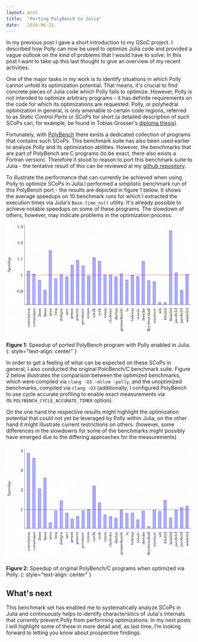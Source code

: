 ```yaml
---
layout: post
title:  "Porting PolyBench to Julia"
date:   2016-06-21
---
```

In my previous post I gave a short introduction to my GSoC project. I described
how Polly can now be used to optimize Julia code and provided a vague outlook on
the kind of problems that I would have to solve. In this post I want to take up
this last thought to give an overview of my recent activities.

One of the major tasks in my work is to identify situations in which Polly
cannot unfold its optimization potential. That means, it's crucial to find
concrete pieces of Julia code which Polly fails to optimize. However, Polly is
not intended to optimize arbitrary programs - it has definite requirements on
the code for which its optimizations are requested. Polly, or polyhedral
optimization in general, is only amenable to certain code regions, referred to
as *Static Control Parts* or *SCoP*s for short (a detailed description of such
SCoPs can, for example, be found in Tobias Grosser's
[diploma thesis](http://www.grosser.es/publications/grosser-2011--Enabling-Polyhedral-Optimizations-in-LLVM--diplomathesis.pdf)).

Fortunately, with [PolyBench](http://web.cse.ohio-state.edu/~pouchet/software/polybench/)
there exists a dedicated collection of programs that contains such SCoPs. This
benchmark suite has also been used earlier to analyze Polly and its optimization
abilities. However, the benchmarks that are part of PolyBench are C programs (to
be exact, there also exists a Fortran version). Therefore it stood to reason to
port this benchmark suite to Julia - the tentative result of this can be
reviewed at my [github repository](https://github.com/MatthiasJReisinger/PollyBenchmarks.jl).

To illustrate the performance that can currently be achieved when using Polly to
optimize SCoPs in Julia I performed a simplistic benchmark run of this PolyBench
port - the results are depicted in figure 1 below. It shows the average speedups
on 10 benchmark runs for which I extracted the execution times via Julia's
`Base.time_ns()` utility. It's already possible to achieve notable speedups on
some of these programs. The slowdown of others, however, may indicate problems
in the optimization process.

![PolyBench.jl](/assets/polybenchjulia.png "PolyBench.jl")

**Figure 1:** Speedup of ported PolyBench program with Polly enabled in Julia.
{: style="text-align: center" }

In order to get a feeling of what can be expected on these SCoPs in general, I
also conducted the original PolcBench/C benchmark suite. Figure 2 below
illustrates the comparison between the optimized benchmarks, which were compiled
via `clang -O3 -mllvm -polly`, and the unoptimized benchmarks, compiled via
`clang -O3` (additionally, I configured PolyBench to use cycle accurate
profiling to enable exact measurements via its `POLYBENCH_CYCLE_ACCURATE_TIMER`
option).

On the one hand the respective results might highlight the optimization
potential that could not yet be leveraged by Polly within Julia, on the other
hand it might illustrate current restrictions on others. (however, some
differences in the slowdowns for some of the benchmarks might possibly have
emerged due to the differing approaches for the measurements)

![PolyBench/C](/assets/polybenchc.png "PolyBench/C")

**Figure 2:** Speedup of original PolyBench/C programs when optimized via Polly.
{: style="text-align: center" }

## What's next

This benchmark set has enabled me to systematically analyze SCoPs in Julia and
continuously helps to identify characteristics of Julia's internals that
currently prevent Polly from performing optimizations. In my next posts I will
highlight some of these in more detail and, as last time, I’m looking forward to
letting you know about prospective findings.
